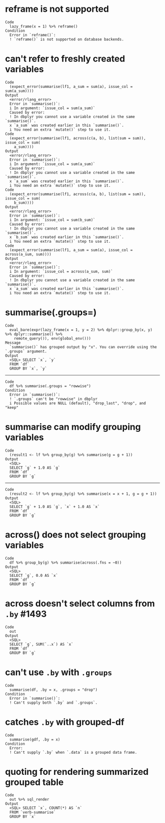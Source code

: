 # reframe is not supported

    Code
      lazy_frame(x = 1) %>% reframe()
    Condition
      Error in `reframe()`:
      ! `reframe()` is not supported on database backends.

# can't refer to freshly created variables

    Code
      (expect_error(summarise(lf1, a_sum = sum(a), issue_col = sum(a_sum))))
    Output
      <error/rlang_error>
      Error in `summarise()`:
      i In argument: `issue_col = sum(a_sum)`
      Caused by error:
      ! In dbplyr you cannot use a variable created in the same `summarise()`.
      x `a_sum` was created earlier in this `summarise()`.
      i You need an extra `mutate()` step to use it.
    Code
      (expect_error(summarise(lf1, across(c(a, b), list(sum = sum)), issue_col = sum(
        a_sum))))
    Output
      <error/rlang_error>
      Error in `summarise()`:
      i In argument: `issue_col = sum(a_sum)`
      Caused by error:
      ! In dbplyr you cannot use a variable created in the same `summarise()`.
      x `a_sum` was created earlier in this `summarise()`.
      i You need an extra `mutate()` step to use it.
    Code
      (expect_error(summarise(lf1, across(c(a, b), list(sum = sum)), issue_col = sum(
        b_sum))))
    Output
      <error/rlang_error>
      Error in `summarise()`:
      i In argument: `issue_col = sum(b_sum)`
      Caused by error:
      ! In dbplyr you cannot use a variable created in the same `summarise()`.
      x `b_sum` was created earlier in this `summarise()`.
      i You need an extra `mutate()` step to use it.
    Code
      (expect_error(summarise(lf1, a_sum = sum(a), issue_col = across(a_sum, sum))))
    Output
      <error/rlang_error>
      Error in `summarise()`:
      i In argument: `issue_col = across(a_sum, sum)`
      Caused by error:
      ! In dbplyr you cannot use a variable created in the same `summarise()`.
      x `a_sum` was created earlier in this `summarise()`.
      i You need an extra `mutate()` step to use it.

# summarise(.groups=)

    Code
      eval_bare(expr(lazy_frame(x = 1, y = 2) %>% dplyr::group_by(x, y) %>% dplyr::summarise() %>%
        remote_query()), env(global_env()))
    Message
      `summarise()` has grouped output by "x". You can override using the `.groups` argument.
    Output
      <SQL> SELECT `x`, `y`
      FROM `df`
      GROUP BY `x`, `y`

---

    Code
      df %>% summarise(.groups = "rowwise")
    Condition
      Error in `summarise()`:
      ! `.groups` can't be "rowwise" in dbplyr
      i Possible values are NULL (default), "drop_last", "drop", and "keep"

# summarise can modify grouping variables

    Code
      (result1 <- lf %>% group_by(g) %>% summarise(g = g + 1))
    Output
      <SQL>
      SELECT `g` + 1.0 AS `g`
      FROM `df`
      GROUP BY `g`

---

    Code
      (result2 <- lf %>% group_by(g) %>% summarise(x = x + 1, g = g + 1))
    Output
      <SQL>
      SELECT `g` + 1.0 AS `g`, `x` + 1.0 AS `x`
      FROM `df`
      GROUP BY `g`

# across() does not select grouping variables

    Code
      df %>% group_by(g) %>% summarise(across(.fns = ~0))
    Output
      <SQL>
      SELECT `g`, 0.0 AS `x`
      FROM `df`
      GROUP BY `g`

# across doesn't select columns from `.by` #1493

    Code
      out
    Output
      <SQL>
      SELECT `g`, SUM(`..x`) AS `x`
      FROM `df`
      GROUP BY `g`

# can't use `.by` with `.groups`

    Code
      summarise(df, .by = x, .groups = "drop")
    Condition
      Error in `summarise()`:
      ! Can't supply both `.by` and `.groups`.

# catches `.by` with grouped-df

    Code
      summarise(gdf, .by = x)
    Condition
      Error:
      ! Can't supply `.by` when `.data` is a grouped data frame.

# quoting for rendering summarized grouped table

    Code
      out %>% sql_render
    Output
      <SQL> SELECT `x`, COUNT(*) AS `n`
      FROM `verb-summarise`
      GROUP BY `x`


